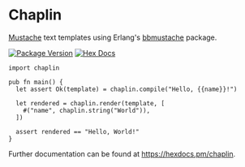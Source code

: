 # Chaplin

[Mustache][mustache] text templates using Erlang's [bbmustache][bbmustache] package.

[![Package Version](https://img.shields.io/hexpm/v/chaplin)](https://hex.pm/packages/chaplin)
[![Hex Docs](https://img.shields.io/badge/hex-docs-ffaff3)](https://hexdocs.pm/chaplin/)

[mustache]: https://mustache.github.io/
[bbmustache]: https://github.com/soranoba/bbmustache

```gleam
import chaplin

pub fn main() {
  let assert Ok(template) = chaplin.compile("Hello, {{name}}!")

  let rendered = chaplin.render(template, [
    #("name", chaplin.string("World")),
  ])

  assert rendered == "Hello, World!"
}
```

Further documentation can be found at <https://hexdocs.pm/chaplin>.
